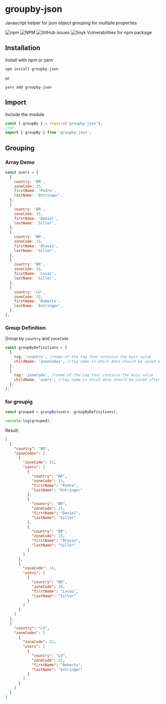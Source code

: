 # groupby-json

Javascript helper for json object grouping for multiple properties

![npm](https://img.shields.io/npm/v/groupby-json?color=green&style=flat-square) ![NPM](https://img.shields.io/npm/l/groupby-json) ![GitHub issues](https://img.shields.io/github/issues/pedroentringer/groupby-json) ![Snyk Vulnerabilities for npm package](https://img.shields.io/snyk/vulnerabilities/npm/groupby-json)

## Installation

Install with npm or yarn

```
npm install groupby-json
```

or

```
yarn add groupby-json
```

## Import

Include the module

```javascript
const { groupBy } = require('groupby-json');
//or
import { groupBy } from 'groupby-json';
```

## Grouping

### Array Demo

```javascript
const users = [
  {
    country: 'BR',
    zoneCode: 15,
    firstName: 'Pedro',
    lastName: 'Entringer',
  },
  {
    country: 'BR',
    zoneCode: 15,
    firstName: 'Daniel',
    lastName: 'Siller',
  },
  {
    country: 'BR',
    zoneCode: 15,
    firstName: 'Otavio',
    lastName: 'Siller',
  },
  {
    country: 'BR',
    zoneCode: 16,
    firstName: 'Lucas',
    lastName: 'Siller',
  },
  {
    country: 'LU',
    zoneCode: 22,
    firstName: 'Roberto',
    lastName: 'Entringer',
  },
];
```

### Group Definition

Group by `country` and `zoneCode`

```javascript
const groupByDefinitions = [
  {
    tag: 'country', //name of the tag that contains the main value
    childName: 'zoneCodes', //tag name in which data should be saved after grouping
  },
  {
    tag: 'zoneCode', //name of the tag that contains the main value
    childName: 'users', //tag name in which data should be saved after grouping
  },
];
```

### for groupig

```javascript
const grouped = groupBy(users, groupByDefinitions);

console.log(grouped);
```

Result:

```json
[
  {
    "country": "BR",
    "zoneCodes": [
      {
        "zoneCode": 15,
        "users": [
          {
            "country": "BR",
            "zoneCode": 15,
            "firstName": "Pedro",
            "lastName": "Entringer"
          },
          {
            "country": "BR",
            "zoneCode": 15,
            "firstName": "Daniel",
            "lastName": "Siller"
          },
          {
            "country": "BR",
            "zoneCode": 15,
            "firstName": "Otavio",
            "lastName": "Siller"
          }
        ]
      },
      {
        "zoneCode": 16,
        "users": [
          {
            "country": "BR",
            "zoneCode": 16,
            "firstName": "Lucas",
            "lastName": "Siller"
          }
        ]
      }
    ]
  },
  {
    "country": "LU",
    "zoneCodes": [
      {
        "zoneCode": 22,
        "users": [
          {
            "country": "LU",
            "zoneCode": 22,
            "firstName": "Roberto",
            "lastName": "Entringer"
          }
        ]
      }
    ]
  }
]
```
